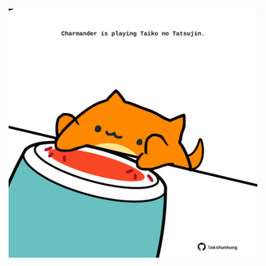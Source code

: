 <!-- built at 30/06/2025, 12:00:33 UTC -->
<p align="center">
  <img width="500" height="500" src="./ReadmeImage.svg">
</p>

